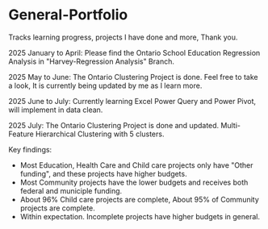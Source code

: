 # General-Portfolio
Tracks learning progress, projects I have done and more, Thank you.

2025 January to April:
Please find the Ontario School Education Regression Analysis in "Harvey-Regression Analysis" Branch.

2025 May to June:
The Ontario Clustering Project is done. Feel free to take a look, It is currently being updated by me as I learn more.

2025 June to July:
Currently learning Excel Power Query and Power Pivot, will implement in data clean.

2025 July:
The Ontario Clustering Project is done and updated. Multi-Feature Hierarchical Clustering with 5 clusters.

Key findings:
- Most Education, Health Care and Child care projects only have "Other funding", and these projects have higher budgets.
- Most Community projects have the lower budgets and receives both federal and municiple funding.
- About 96% Child care projects are complete, About 95% of Community projects are complete.
- Within expectation. Incomplete projects have higher budgets in general.
